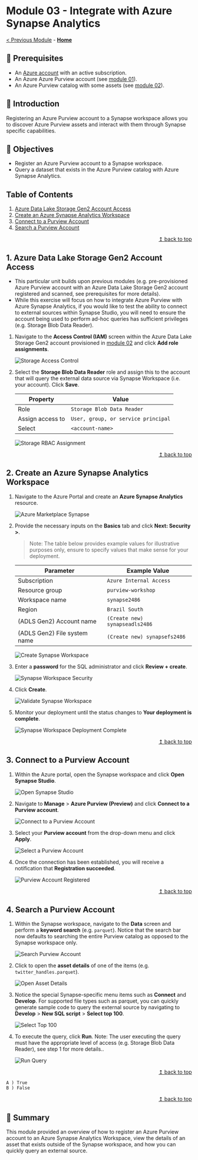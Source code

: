 # Module 03 - Integrate with Azure Synapse Analytics

[< Previous Module](../modules/module02.md) - **[Home](../README.md)**

## :thinking: Prerequisites

* An [Azure account](https://azure.microsoft.com/en-us/free/) with an active subscription.
* An Azure Azure Purview account (see [module 01](../modules/module01.md)).
* An Azure Purview catalog with some assets (see [module 02](../modules/module02.md)).

## :loudspeaker: Introduction

Registering an Azure Purview account to a Synapse workspace allows you to discover Azure Purview assets and interact with them through Synapse specific capabilities.

## :dart: Objectives

* Register an Azure Purview account to a Synapse workspace.
* Query a dataset that exists in the Azure Purview catalog with Azure Synapse Analytics.

## Table of Contents

1. [Azure Data Lake Storage Gen2 Account Access](#1-azure-data-lake-storage-gen2-account-access)
2. [Create an Azure Synapse Analytics Workspace](#2-create-an-azure-synapse-analytics-workspace)
3. [Connect to a Purview Account](#3-connect-to-a-purview-account)
4. [Search a Purview Account](#4-search-a-purview-account)

<div align="right"><a href="#module-03---integrate-with-azure-synapse-analytics">↥ back to top</a></div>

## 1. Azure Data Lake Storage Gen2 Account Access

* This particular unit builds upon  previous modules (e.g. pre-provisioned Azure Purview account with an Azure Data Lake Storage Gen2 account registered and scanned, see prerequisites for more details).
* While this exercise will focus on how to integrate Azure Purview with Azure Synapse Analytics, if you would like to test the ability to connect to external sources within Synapse Studio, you will need to ensure the account being used to perform ad-hoc queries has sufficient privileges (e.g. Storage Blob Data Reader).

1. Navigate to the **Access Control (IAM)** screen within the Azure Data Lake Storage Gen2 account provisioned in [module 02](../modules/module02.md) and click **Add role assignments**.

    ![Storage Access Control](../images/module03/09.01-storage-access.png)

2. Select the **Storage Blob Data Reader** role and assign this to the account that will query the external data source via Synapse Workspace (i.e. your account). Click **Save**.

    | Property  | Value |
    | --- | --- |
    | Role | `Storage Blob Data Reader` |
    | Assign access to | `User, group, or service principal` |
    | Select | `<account-name>` |

    ![Storage RBAC Assignment](../images/module03/09.02-storage-rbac.png)

<div align="right"><a href="#module-09---integrate-with-azure-synapse-analytics">↥ back to top</a></div>

## 2. Create an Azure Synapse Analytics Workspace

1. Navigate to the Azure Portal and create an **Azure Synapse Analytics** resource.

    ![Azure Marketplace Synapse](../images/module03/09.03-marketplace-synapse.png)

2. Provide the necessary inputs on the **Basics** tab and click **Next: Security >**.

    > Note: The table below provides example values for illustrative purposes only, ensure to specify values that make sense for your deployment.

    | Parameter  | Example Value |
    | --- | --- |
    | Subscription | `Azure Internal Access` |
    | Resource group | `purview-workshop` |
    | Workspace name | `synapse2486` |
    | Region | `Brazil South` |
    | (ADLS Gen2) Account name | `(Create new) synapseadls2486` |
    | (ADLS Gen2)  File system name | `(Create new) synapsefs2486` |

    ![Create Synapse Workspace](../images/module03/09.04-synapse-basics.png)

3. Enter a **password** for the SQL administrator and click **Review + create**.

    ![Synapse Workspace Security](../images/module03/09.05-synapse-security.png)

4. Click **Create**.

    ![Validate Synapse Workspace](../images/module03/09.06-synapse-validate.png)

5. Monitor your deployment until the status changes to **Your deployment is complete**.

    ![Synapse Workspace Deployment Complete](../images/module03/09.07-synapse-deployment.png)

<div align="right"><a href="#module-03---integrate-with-azure-synapse-analytics">↥ back to top</a></div>

## 3. Connect to a Purview Account

1. Within the Azure portal, open the Synapse workspace and click **Open Synapse Studio**.

    ![Open Synapse Studio](../images/module03/09.08-synapse-studio.png)

2. Navigate to **Manage** > **Azure Purview (Preview)** and click **Connect to a Purview account**.

    ![Connect to a Purview Account](../images/module03/09.09-synapse-connect.png)

3. Select your **Purview account** from the drop-down menu and click **Apply**.

    ![Select a Purview Account](../images/module03/09.10-synapse-purview.png)

4. Once the connection has been established, you will receive a notification that **Registration succeeded**.

    ![Purview Account Registered](../images/module03/09.11-synapse-success.png)

<div align="right"><a href="#module-09---integrate-with-azure-synapse-analytics">↥ back to top</a></div>

## 4. Search a Purview Account

1. Within the Synapse workspace, navigate to the **Data** screen and perform a **keyword search** (e.g. `parquet`). Notice that the search bar now defaults to searching the entire Purview catalog as opposed to the Synapse workspace only.

    ![Search Purview Account](../images/module03/09.12-synapse-search.png)

2. Click to open the **asset details** of one of the items (e.g. `twitter_handles.parquet`).

    ![Open Asset Details](../images/module03/09.13-synapse-open.png)

3. Notice the special Synapse-specific menu items such as **Connect** and **Develop**. For supported file types such as parquet, you can quickly generate sample code to query the external source by navigating to **Develop** > **New SQL script** > **Select top 100**.

    ![Select Top 100](../images/module03/09.14-synapse-select.png)

4. To execute the query, click **Run**. Note: The user executing the query must have the appropriate level of access (e.g. Storage Blob Data Reader), see step 1 for more details..

    ![Run Query](../images/module03/09.15-synapse-run.png)

<div align="right"><a href="#module-03---integrate-with-azure-synapse-analytics">↥ back to top</a></div>

    A ) True    
    B ) False  

<div align="right"><a href="#module-09---integrate-with-azure-synapse-analytics">↥ back to top</a></div>

## :tada: Summary

This module provided an overview of how to register an Azure Purview account to an Azure Synapse Analytics Workspace, view the details of an asset that exists outside of the Synapse workspace, and how you can quickly query an external source.
